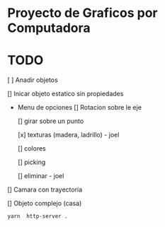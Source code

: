 # Proyecto de Graficos por Computadora

# TODO

[ ] Anadir objetos

[] Inicar objeto estatico sin propiedades

-  Menu de opciones
	[] Rotacion sobre le eje

	[] girar sobre un punto

	[x] texturas (madera, ladrillo) - joel

	[] colores

	[] picking 

	[] eliminar - joel

[]  Camara con trayectoria

[]  Objeto complejo (casa)



```sh
yarn  http-server .
```